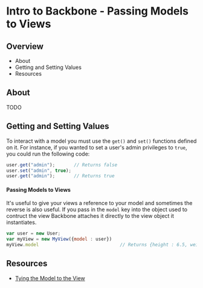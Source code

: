 # Intro to Backbone - Passing Models to Views

## Overview

* About
* Getting and Setting Values
* Resources

## About

TODO

## Getting and Setting Values

To interact with a model you must use the `get()` and `set()` functions defined on it. For instance, if you wanted to set a user's admin privileges to `true`, you could run the following code:

```javascript
user.get("admin");       // Returns false
user.set("admin", true);
user.get("admin");       // Returns true
```

#### Passing Models to Views

It's useful to give your views a reference to your model and sometimes the reverse is also useful. If you pass in the `model` key into the object used to contruct the view Backbone attaches it directly to the view object it instantiates.

```javascript
var user = new User;
var myView = new MyView({model : user})
myView.model                              // Returns {height : 6.5, weight : 175, admin : true};
```

## Resources

* [Tying the Model to the View](http://orizens.com/wp/topics/backbone-view-patterns-the-relationship-with-model/)
